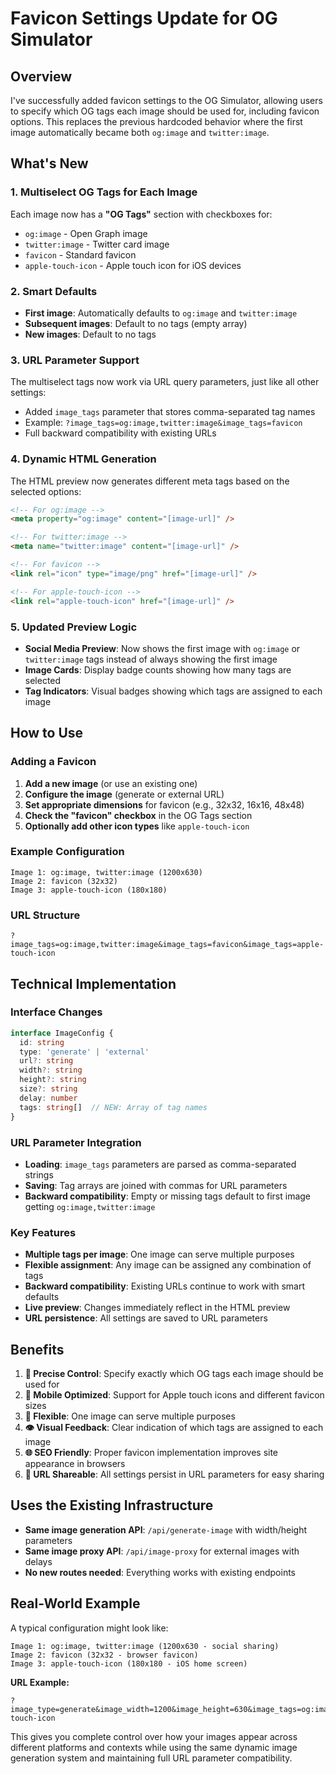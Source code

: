 # Favicon Settings Update for OG Simulator

## Overview
I've successfully added favicon settings to the OG Simulator, allowing users to specify which OG tags each image should be used for, including favicon options. This replaces the previous hardcoded behavior where the first image automatically became both `og:image` and `twitter:image`.

## What's New

### 1. **Multiselect OG Tags for Each Image**
Each image now has a **"OG Tags"** section with checkboxes for:
- `og:image` - Open Graph image
- `twitter:image` - Twitter card image 
- `favicon` - Standard favicon
- `apple-touch-icon` - Apple touch icon for iOS devices

### 2. **Smart Defaults**
- **First image**: Automatically defaults to `og:image` and `twitter:image`
- **Subsequent images**: Default to no tags (empty array)
- **New images**: Default to no tags

### 3. **URL Parameter Support**
The multiselect tags now work via URL query parameters, just like all other settings:
- Added `image_tags` parameter that stores comma-separated tag names
- Example: `?image_tags=og:image,twitter:image&image_tags=favicon`
- Full backward compatibility with existing URLs

### 4. **Dynamic HTML Generation**
The HTML preview now generates different meta tags based on the selected options:

```html
<!-- For og:image -->
<meta property="og:image" content="[image-url]" />

<!-- For twitter:image -->
<meta name="twitter:image" content="[image-url]" />

<!-- For favicon -->
<link rel="icon" type="image/png" href="[image-url]" />

<!-- For apple-touch-icon -->
<link rel="apple-touch-icon" href="[image-url]" />
```

### 5. **Updated Preview Logic**
- **Social Media Preview**: Now shows the first image with `og:image` or `twitter:image` tags instead of always showing the first image
- **Image Cards**: Display badge counts showing how many tags are selected
- **Tag Indicators**: Visual badges showing which tags are assigned to each image

## How to Use

### Adding a Favicon
1. **Add a new image** (or use an existing one)
2. **Configure the image** (generate or external URL)
3. **Set appropriate dimensions** for favicon (e.g., 32x32, 16x16, 48x48)
4. **Check the "favicon" checkbox** in the OG Tags section
5. **Optionally add other icon types** like `apple-touch-icon`

### Example Configuration
```
Image 1: og:image, twitter:image (1200x630)
Image 2: favicon (32x32)
Image 3: apple-touch-icon (180x180)
```

### URL Structure
```
?image_tags=og:image,twitter:image&image_tags=favicon&image_tags=apple-touch-icon
```

## Technical Implementation

### Interface Changes
```typescript
interface ImageConfig {
  id: string
  type: 'generate' | 'external'
  url?: string
  width?: string
  height?: string
  size?: string
  delay: number
  tags: string[]  // NEW: Array of tag names
}
```

### URL Parameter Integration
- **Loading**: `image_tags` parameters are parsed as comma-separated strings
- **Saving**: Tag arrays are joined with commas for URL parameters
- **Backward compatibility**: Empty or missing tags default to first image getting `og:image,twitter:image`

### Key Features
- **Multiple tags per image**: One image can serve multiple purposes
- **Flexible assignment**: Any image can be assigned any combination of tags
- **Backward compatibility**: Existing URLs continue to work with smart defaults
- **Live preview**: Changes immediately reflect in the HTML preview
- **URL persistence**: All settings are saved to URL parameters

## Benefits

1. **🎯 Precise Control**: Specify exactly which OG tags each image should be used for
2. **📱 Mobile Optimized**: Support for Apple touch icons and different favicon sizes
3. **🔄 Flexible**: One image can serve multiple purposes
4. **👁️ Visual Feedback**: Clear indication of which tags are assigned to each image
5. **🌐 SEO Friendly**: Proper favicon implementation improves site appearance in browsers
6. **🔗 URL Shareable**: All settings persist in URL parameters for easy sharing

## Uses the Existing Infrastructure
- **Same image generation API**: `/api/generate-image` with width/height parameters
- **Same image proxy API**: `/api/image-proxy` for external images with delays
- **No new routes needed**: Everything works with existing endpoints

## Real-World Example

A typical configuration might look like:
```
Image 1: og:image, twitter:image (1200x630 - social sharing)
Image 2: favicon (32x32 - browser favicon)
Image 3: apple-touch-icon (180x180 - iOS home screen)
```

**URL Example:**
```
?image_type=generate&image_width=1200&image_height=630&image_tags=og:image,twitter:image&image_type=generate&image_width=32&image_height=32&image_tags=favicon&image_type=generate&image_width=180&image_height=180&image_tags=apple-touch-icon
```

This gives you complete control over how your images appear across different platforms and contexts while using the same dynamic image generation system and maintaining full URL parameter compatibility.